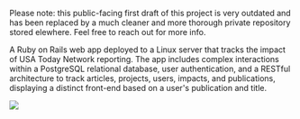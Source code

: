 Please note: this public-facing first draft of this project is very outdated and has been replaced by a much cleaner and more thorough private repository stored elewhere. Feel free to reach out for more info.   

A Ruby on Rails web app deployed to a Linux server that tracks the impact of USA Today Network reporting. The app includes complex interactions within a PostgreSQL relational database, user authentication, and a RESTful architecture to track articles, projects, users, impacts, and publications, displaying a distinct front-end based on a user's publication and title. 

<img src="impact-tracker-2.gif"/>
